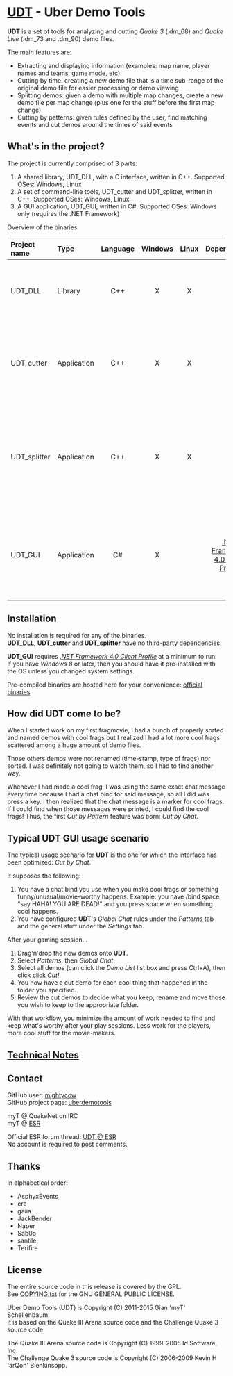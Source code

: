 # [UDT](https://github.com/mightycow/uberdemotools) - Uber Demo Tools

**UDT** is a set of tools for analyzing and cutting *Quake 3* (.dm_68) and *Quake Live* (.dm_73 and .dm_90) demo files.

The main features are:
- Extracting and displaying information (examples: map name, player names and teams, game mode, etc)
- Cutting by time: creating a new demo file that is a time sub-range of the original demo file for easier processing or demo viewing
- Splitting demos: given a demo with multiple map changes, create a new demo file per map change (plus one for the stuff before the first map change)
- Cutting by patterns: given rules defined by the user, find matching events and cut demos around the times of said events

What's in the project?
----------------------

The project is currently comprised of 3 parts:

1. A shared library, UDT_DLL, with a C interface, written in C++. Supported OSes: Windows, Linux
2. A set of command-line tools, UDT_cutter and UDT_splitter, written in C++. Supported OSes: Windows, Linux
3. A GUI application, UDT_GUI, written in C#. Supported OSes: Windows only (requires the .NET Framework)

Overview of the binaries

| Project name | Type        | Language | Windows | Linux | Dependencies | Description |
|:-------------|:------------|:--------:|:-------:|:-----:|:------------:|:-------------
| UDT_DLL      | Library     | C++      | X       | X     |              | Shared library that does the actual cutting and analysis work |
| UDT_cutter   | Application | C++      | X       | X     |              | Command-line application for cutting demos by time or chat patterns (*Cut by Chat*) |
| UDT_splitter | Application | C++      | X       | X     |              | Command-line application for splitting demos with at least one map change into individual demos with no map changes |
| UDT_GUI      | Application | C#       | X       |       | [.NET Framework 4.0 Client Profile](http://www.microsoft.com/en-us/download/details.aspx?id=24872) | GUI application for demo analysis, information display, cutting by time or various patterns |

Installation
------------

No installation is required for any of the binaries.  
**UDT_DLL**, **UDT_cutter** and **UDT_splitter** have no third-party dependencies.

**UDT_GUI** requires [*.NET Framework 4.0 Client Profile*](http://www.microsoft.com/en-us/download/details.aspx?id=24872) at a minimum to run.  
If you have *Windows 8* or later, then you should have it pre-installed with the OS unless you changed system settings.

Pre-compiled binaries are hosted here for your convenience: [official binaries](http://giant.pourri.ch/snif.php?path=UDT/)

How did UDT come to be?
-----------------------

When I started work on my first fragmovie, I had a bunch of properly sorted and named demos with cool frags but I realized I had a lot more cool frags scattered among a huge amount of demo files.

Those others demos were not renamed (time-stamp, type of frags) nor sorted. I was definitely not going to watch them, so I had to find another way.

Whenever I had made a cool frag, I was using the same exact chat message every time because I had a chat bind for said message, so all I did was press a key. I then realized that the chat message is a marker for cool frags. If I could find when those messages were printed, I could find the cool frags! Thus, the first *Cut by Pattern* feature was born: *Cut by Chat*.

Typical UDT GUI usage scenario
------------------------------

The typical usage scenario for **UDT** is the one for which the interface has been optimized: *Cut by Chat*.

It supposes the following:

1. You have a chat bind you use when you make cool frags or something funny/unusual/movie-worthy happens. Example: you have /bind space "say HAHA! YOU ARE DEAD!" and you press space when something cool happens.
2. You have configured **UDT**'s *Global Chat* rules under the *Patterns* tab and the general stuff under the *Settings* tab.

After your gaming session...

1. Drag'n'drop the new demos onto **UDT**.
2. Select *Patterns*, then *Global Chat*.
3. Select all demos (can click the *Demo List* list box and press Ctrl+A), then click click *Cut!*.
4. You now have a cut demo for each cool thing that happened in the folder you specified.
5. Review the cut demos to decide what you keep, rename and move those you wish to keep to the appropriate folder.

With that workflow, you minimize the amount of work needed to find and keep what's worthy after your play sessions. Less work for the players, more cool stuff for the movie-makers.

[Technical Notes](https://github.com/mightycow/uberdemotools/blob/master/TECHNICAL_NOTES.md)
-------

Contact
-------

GitHub user: [mightycow](https://github.com/mightycow)  
GitHub project page: [uberdemotools](https://github.com/mightycow/uberdemotools)

myT @ QuakeNet on IRC  
myT @ [ESR](http://esreality.com/?a=users&user_id=37287)

Official ESR forum thread: [UDT @ ESR](http://www.esreality.com/post/2691563/uberdemotools/)  
No account is required to post comments.

Thanks
------

In alphabetical order:
* AsphyxEvents
* cra
* gaiia
* JackBender
* Naper
* Sab0o
* santile
* Terifire

License
-------

The entire source code in this release is covered by the GPL.  
See [COPYING.txt](https://github.com/mightycow/uberdemotools/blob/master/UDT_DLL/COPYING.txt) for the GNU GENERAL PUBLIC LICENSE.

Uber Demo Tools (UDT) is Copyright (C) 2011-2015 Gian 'myT' Schellenbaum.  
It is based on the Quake III Arena source code and the Challenge Quake 3 source code.

The Quake III Arena source code is Copyright (C) 1999-2005 Id Software, Inc.  
The Challenge Quake 3 source code is Copyright (C) 2006-2009 Kevin H 'arQon' Blenkinsopp.
